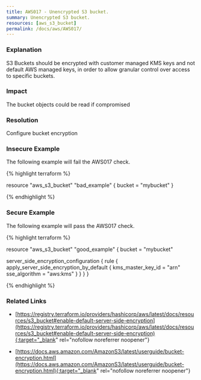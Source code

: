 ```yaml
---
title: AWS017 - Unencrypted S3 bucket.
summary: Unencrypted S3 bucket. 
resources: [aws_s3_bucket] 
permalink: /docs/aws/AWS017/
---
```

### Explanation


S3 Buckets should be encrypted with customer managed KMS keys and not default AWS managed keys, in order to allow granular control over access to specific buckets.


### Impact
The bucket objects could be read if compromised

### Resolution
Configure bucket encryption



### Insecure Example

The following example will fail the AWS017 check.

{% highlight terraform %}

resource "aws_s3_bucket" "bad_example" {
  bucket = "mybucket"
}

{% endhighlight %}



### Secure Example

The following example will pass the AWS017 check.

{% highlight terraform %}

resource "aws_s3_bucket" "good_example" {
  bucket = "mybucket"

  server_side_encryption_configuration {
    rule {
      apply_server_side_encryption_by_default {
        kms_master_key_id = "arn"
        sse_algorithm     = "aws:kms"
      }
    }
  }
}

{% endhighlight %}



### Related Links


- [https://registry.terraform.io/providers/hashicorp/aws/latest/docs/resources/s3_bucket#enable-default-server-side-encryption](https://registry.terraform.io/providers/hashicorp/aws/latest/docs/resources/s3_bucket#enable-default-server-side-encryption){:target="_blank" rel="nofollow noreferrer noopener"}

- [https://docs.aws.amazon.com/AmazonS3/latest/userguide/bucket-encryption.html](https://docs.aws.amazon.com/AmazonS3/latest/userguide/bucket-encryption.html){:target="_blank" rel="nofollow noreferrer noopener"}


